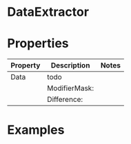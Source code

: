# DataExtractor


# Properties


| Property | Description | Notes | 
| -------- | ----------- | ----- |
| Data | todo | |
| | ModifierMask: <desc> | |
| | Difference: <desc> | |




# Examples
